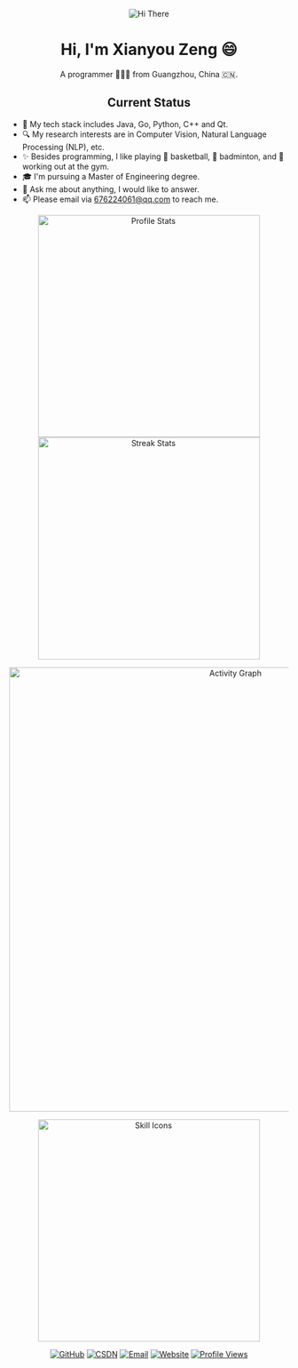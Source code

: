 <p align="center">
    <img src="https://capsule-render.vercel.app/api?type=waving&color=gradient&height=300&&section=header&text=HI%20THERE&fontSize=90&fontAlign=50&fontAlignY=30&desc=I%20am%20Xianyou Zeng&descAlign=50&descSize=30&descAlignY=60&animation=twinkling" alt="Hi There" title="Hi There"/>
</p>
<div align="center">

# Hi, I'm Xianyou Zeng 😄

A programmer 👨🏻‍💻 from Guangzhou, China 🇨🇳.

## Current Status 

</div>

- 🌱 My tech stack includes Java, Go, Python, C++ and Qt.
- 🔍 My research interests are in Computer Vision, Natural Language Processing (NLP), etc.
- ✨ Besides programming, I like playing 🏀 basketball, 🏸 badminton, and 💪 working out at the gym.
- 🎓 I'm pursuing a Master of Engineering degree.
- 💬 Ask me about anything, I would like to answer.
- 📫 Please email via [676224061@qq.com](mailto:676224061@qq.com) to reach me.



<!-- 更新所有统计图表的用户名 -->
<p align="center">
    <img width="400" src="https://github-readme-stats.vercel.app/api?username=mangoyoo&theme=transparent&show_icons=true&hide_border=true&show=reviews,discussions_started&hide_title=true&hide=contribs&number_format=long&count_private=true" alt="Profile Stats" title="Profile Stats" />
    <img width="400" src="https://github-readme-streak-stats-xiaokang2022.vercel.app?user=mangoyoo&theme=transparent&hide_border=true" alt="Streak Stats" title="Streak Stats" />
</p>

<!-- 更新活动图表 -->
<p align="center">
    <img width="800" src="https://github-readme-activity-graph.vercel.app/graph?username=mangoyoo&theme=github-compact&hide_border=true&area=true&custom_title=Activity%20Graph" alt="Activity Graph" title="Activity Graph" />
</p>


<!-- 技能图标可以根据你的实际技能调整 -->
<p align="center">
    <img width="400" src="https://go-skill-icons.vercel.app/api/icons?i=java,go,py,cpp,qt,pytorch&titles=true" alt="Skill Icons" title="Skill Icons">
</p>

<p align="center">
    <a href="https://github.com/mangoyoo"><img src="https://img.shields.io/badge/GitHub-mangoyoo-blue?logo=github" alt="GitHub" title="GitHub" /></a>
    <a href="https://blog.csdn.net/weixin_42883548?spm=1000.2115.3001.5343"><img src="https://img.shields.io/badge/CSDN-weixin__42883548-red?logo=csdn" alt="CSDN" title="CSDN" /></a>
    <a href="mailto:676224061@qq.com"><img src="https://img.shields.io/badge/Email-676224061@qq.com-green?logo=gmail" alt="Email" title="Email" /></a>
    <a href="https://www.yoopic.space/"><img src="https://img.shields.io/badge/Website-yoopic.space-purple?logo=firefox" alt="Website" title="Website" /></a>
    <a href="https://github.com/mangoyoo"><img src="https://komarev.com/ghpvc/?username=mangoyoo&label=Profile+Views" alt="Profile Views" title="Profile Views" /></a>
</p>

